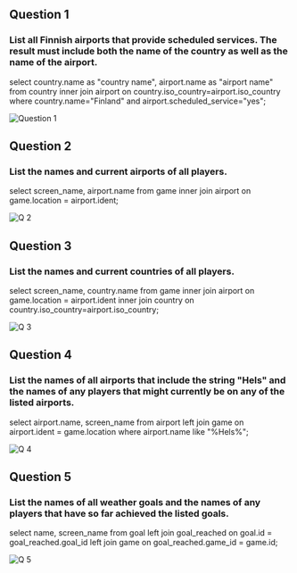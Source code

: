 ## Question 1
### List all Finnish airports that provide scheduled services. The result must include both the name of the country as well as the name of the airport.
select country.name as "country name", airport.name as "airport name"
from country inner join airport on country.iso_country=airport.iso_country
where country.name="Finland"
and airport.scheduled_service="yes";

![Question 1](https://github.com/user-attachments/assets/4fba05c9-1f38-4ab6-b94e-f46b3d2b347d)


## Question 2
### List the names and current airports of all players.
select screen_name, airport.name
from game inner join airport on game.location = airport.ident;

![Q 2](https://github.com/user-attachments/assets/3b443940-325c-4e97-b228-7a497f8eb479)

## Question 3
### List the names and current countries of all players.
select screen_name, country.name
from game inner join airport on game.location = airport.ident
inner join country on country.iso_country=airport.iso_country;

![Q 3](https://github.com/user-attachments/assets/57a61eb8-1bcd-4862-861b-00c45ec5b4dd)

## Question 4
### List the names of all airports that include the string "Hels" and the names of any players that might currently be on any of the listed airports.
select airport.name, screen_name
from airport left join game on airport.ident = game.location
where airport.name like "%Hels%";

![Q 4](https://github.com/user-attachments/assets/7de46473-0a1c-4652-8567-f9ecee852f29)

## Question 5
### List the names of all weather goals and the names of any players that have so far achieved the listed goals.
select name, screen_name
from goal left join goal_reached on goal.id = goal_reached.goal_id
left join game on goal_reached.game_id = game.id;

![Q 5](https://github.com/user-attachments/assets/7831396f-edf3-4f44-83ee-db9953597484)
